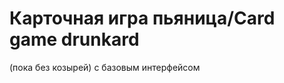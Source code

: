 Карточная игра пьяница/Card game drunkard
===========================
(пока без козырей) с базовым интерфейсом
